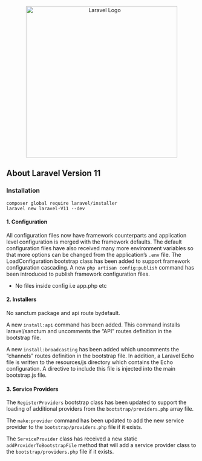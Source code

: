 <p align="center"><a href="https://laravel.com" target="_blank"><img src="https://raw.githubusercontent.com/laravel/art/master/logo-lockup/5%20SVG/2%20CMYK/1%20Full%20Color/laravel-logolockup-cmyk-red.svg" width="400" alt="Laravel Logo"></a></p>



## About Laravel Version 11

### Installation

`````
composer global require laravel/installer
laravel new laravel-V11 --dev 
````````

#### 1. Configuration
All configuration files now have framework counterparts and application level configuration is merged with the framework defaults. The default configuration files have also received many more environment variables so that more options can be changed from the application’s `````.env````` file. The LoadConfiguration bootstrap class has been added to support framework configuration cascading. A new ``````php artisan config:publish`````` command has been introduced to publish framework configuration files.

- No files inside config i.e app.php etc

#### 2. Installers

No sanctum package and api route bydefault.

A new `````install:api````` command has been added. This command installs laravel/sanctum and uncomments the “API” routes definition in the bootstrap file.

A new `````install:broadcasting````` has been added which uncomments the “channels” routes definition in the bootstrap file. In addition, a Laravel Echo file is written to the resources/js directory which contains the Echo configuration. A directive to include this file is injected into the main bootstrap.js file.

#### 3. Service Providers

The `````RegisterProviders````` bootstrap class has been updated to support the loading of additional providers from the `````bootstrap/providers.php````` array file.

The `````make:provider````` command has been updated to add the new service provider to the `````bootstrap/providers.php````` file if it exists.

The `````ServiceProvider````` class has received a new static `````addProviderToBootstrapFile````` method that will add a service provider class to the `````bootstrap/providers.php````` file if it exists.
